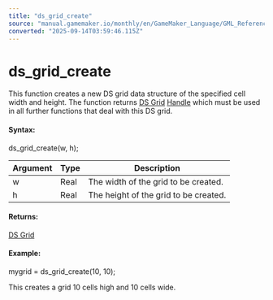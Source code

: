 ```yaml
---
title: "ds_grid_create"
source: "manual.gamemaker.io/monthly/en/GameMaker_Language/GML_Reference/Data_Structures/DS_Grids/ds_grid_create.htm"
converted: "2025-09-14T03:59:46.115Z"
---
```


# ds\_grid\_create

This function creates a new DS grid data structure of the specified cell width and height. The function returns [DS Grid](ds_grid_create.md) [Handle](../../../GML_Overview/Data_Types.md) which must be used in all further functions that deal with this DS grid.

#### Syntax:

ds\_grid\_create(w, h);

| Argument | Type | Description |
| --- | --- | --- |
| w | Real | The width of the grid to be created. |
| h | Real | The height of the grid to be created. |

#### Returns:

[DS Grid](ds_grid_create.md)

#### Example:

mygrid = ds\_grid\_create(10, 10);

This creates a grid 10 cells high and 10 cells wide.
